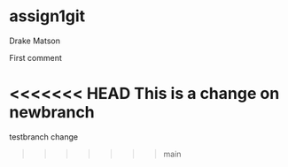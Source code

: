 # assign1git
Drake Matson

First comment

<<<<<<< HEAD
This is a change on newbranch
=======
testbranch change
>>>>>>> main
